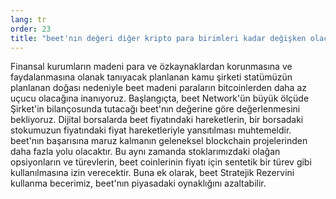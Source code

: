```yaml
---
lang: tr
order: 23
title: "beet'nın değeri diğer kripto para birimleri kadar değişken olacak mı?"
---
```


Finansal kurumların madeni para ve özkaynaklardan korunmasına ve faydalanmasına olanak tanıyacak planlanan kamu şirketi statümüzün planlanan doğası nedeniyle beet madeni paraların bitcoinlerden daha az uçucu olacağına inanıyoruz. Başlangıçta, beet Network'ün büyük ölçüde Şirket'in bilançosunda tutacağı beet'nın değerine göre değerlenmesini bekliyoruz. Dijital borsalarda beet fiyatındaki hareketlerin, bir borsadaki stokumuzun fiyatındaki fiyat hareketleriyle yansıtılması muhtemeldir. beet'nın başarısına maruz kalmanın geleneksel blockchain projelerinden daha fazla yolu olacaktır. Bu aynı zamanda stoklarımızdaki olağan opsiyonların ve türevlerin, beet coinlerinin fiyatı için sentetik bir türev gibi kullanılmasına izin verecektir. Buna ek olarak, beet Stratejik Rezervini kullanma becerimiz, beet'nın piyasadaki oynaklığını azaltabilir.
